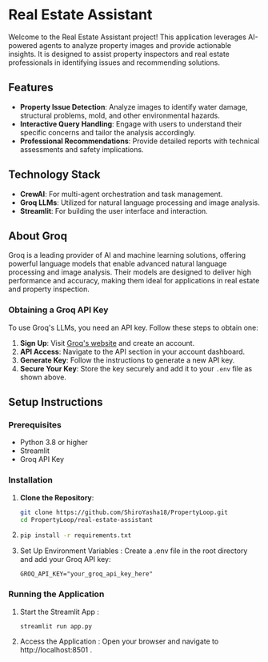 # Real Estate Assistant

Welcome to the Real Estate Assistant project! This application leverages AI-powered agents to analyze property images and provide actionable insights. It is designed to assist property inspectors and real estate professionals in identifying issues and recommending solutions.

## Features

- **Property Issue Detection**: Analyze images to identify water damage, structural problems, mold, and other environmental hazards.
- **Interactive Query Handling**: Engage with users to understand their specific concerns and tailor the analysis accordingly.
- **Professional Recommendations**: Provide detailed reports with technical assessments and safety implications.

## Technology Stack

- **CrewAI**: For multi-agent orchestration and task management.
- **Groq LLMs**: Utilized for natural language processing and image analysis.
- **Streamlit**: For building the user interface and interaction.

## About Groq

Groq is a leading provider of AI and machine learning solutions, offering powerful language models that enable advanced natural language processing and image analysis. Their models are designed to deliver high performance and accuracy, making them ideal for applications in real estate and property inspection.

### Obtaining a Groq API Key

To use Groq's LLMs, you need an API key. Follow these steps to obtain one:

1. **Sign Up**: Visit [Groq's website](https://groq.com) and create an account.
2. **API Access**: Navigate to the API section in your account dashboard.
3. **Generate Key**: Follow the instructions to generate a new API key.
4. **Secure Your Key**: Store the key securely and add it to your `.env` file as shown above.

## Setup Instructions

### Prerequisites

- Python 3.8 or higher
- Streamlit
- Groq API Key

### Installation

1. **Clone the Repository**:
   ```bash
   git clone https://github.com/ShiroYasha18/PropertyLoop.git
   cd PropertyLoop/real-estate-assistant

2. ```bash
   pip install -r requirements.txt
    ```
3. Set Up Environment Variables :
   Create a .env file in the root directory and add your Groq API key:
   
   ```plaintext
   GROQ_API_KEY="your_groq_api_key_here"
    ```
### Running the Application
1. Start the Streamlit App :
   
   ```bash
   streamlit run app.py
    ```
2. Access the Application :
   Open your browser and navigate to http://localhost:8501 .